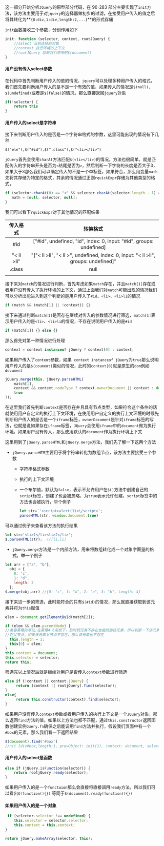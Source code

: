 这一部分开始分析`JQuery`的原型部分代码，在 96-283 部分主要实现了`init`方法，该方法主要用于对`jquery`的选择器做初步的过滤，在接受用户传入的值之后将其转化为**`{0:div,1:div,length:2,...}`**的形式存储

`init`函数接收三个参数，分别作用如下

```javascript
init: function (selector, context, rootJQuery) {
    //select 当前选择的对象
    //context 执行环境的上下文
    //rootJQuery 就是我们使用的$(document)
}
```

#### 用户没有传入select参数

在代码中首先判断用户传入的值的情况，`jquery`可以处理多种用户传入的格式，我们首先要判断用户传入的是不是一个有效的值，如果传入的情况是`$(null)`、`$(undefined)`或者是`$(false)`的情况，那么直接返回`jquery`对象

```javascript
if(!selector) {
    return this
}
```

#### 用户传入的select是字符串

接下来判断用户传入的是否是一个字符串格式的参数，这里可能出现的情况有下几种

```
$("ele"),$("#id"),$(".class"),$("<li></li>")
```

`jQuery`首先会使用`charAt`方法匹配`$(<li></li>)`的情况，方法也很简单，就是匹配传入的字符串开头是否为`<`结尾是否为`>`，然后判断一下字符的长度是否大于3，如果大于3那么我们可以确定传入的不是一个单标签，如果符合，那么用变量`math`先将其存储为特定的格式，其余的情况通过正则`rquickExpr`存储为其他类型的格式，

```javascript
if (selector.charAt(0) == "<" && selector.charAt(selector.length - 1) === ">" && selector.length >= 3) {
   math = [null, selector, null];
}
```

我们可以看下`rquickExpr`对于其他情况的匹配结果

| 传入格式 |                           转换格式                           |
| :------: | :----------------------------------------------------------: |
|   #id    | ["#id", undefined, "id", index: 0, input: "#id", groups: undefined] |
| "< li >li" | "["< li >li", "< li >", undefined, index: 0, input: "< li >li", groups: undefined]" |
|  .class  |                             null                             |
|          |                                                              |

接下来对`match`的情况进行判断，首先考虑如果`match`存在，并且`match[1]`存在或者用户没有传入了执行环境的上下文，通过上面我们对`match`可能出现的情况我们可以分析出能进入到这个判断的是用户传入了`#id`、`<li>`、`<li>li`的情况

```javascript
if (match && (match[1] || !context)) {}
```

接下来通过判断`match[1]`是否存在继续对传入的参数情况进行筛选，`match[1]`表示用户传入的是`<li>`、`<li>li`的情况，不存在说明用户传入的是`#id`

```javascript
if (match[1]) {} else {}
```

那么首先对第一种情况进行处理

```javascript
context = context instanceof jQuery ? context[0] : context;
```

如果用户传入了`content`参数，如果` context instanceof jQuery`为`true`那么说明用户传入的是`$(coument)`类似的情况，此时的`context[0]`就是原生的`dom`例如`document`

```javascript
jQuery.merge(this, jQuery.parseHTML(
	match[1],
	context && context.nodeType ? context.ownerDocument || context : document,
	true
));
```

在这里我们首先判断`context`是否存在并且具有节点类型，如果符合这个条件的话就使用用户自定义的执行上下文环境，在使用用户自定义的执行上文环境的时候先判断用户传入的是否是一个`iframe`标签，`ownerDocument`是针对`iframe`标签的写法，也就是说如果存在`iframe`标签，`JQuery`会使用`iframe`中的`document`做为执行环境，如果用户没有传入，那么使用默认的`document`作为执行环境上下文

 这里用到了`jQuery.parseHTML`和`jQuery.merge`方法，我们先了解一下这两个方法

* `jQuery.parseHTM`主要用于将字符串转化为数组节点，该方法主要接受三个参数

  * 字符串格式参数

  * 执行的上下文环境

  * 一个布尔值，默认为`false`，表示不允许用户在`$()`方法中创建自己的`script`标签，创建了也会被忽略，为`true`表示允许创建，`script`标签中的方法也会被执行，举个例子

    ```javascript
    let str=`'<script>alert(1)<\/script>`;
    parseHTML(str, window.document,true)
    ```

可以通过例子来查看该方法的执行结果

```javascript
let str='<li>1</li><li>2</li>';
$.parseHTML(str);  //[li,li]
```

* `jQuery.merge`方法是一个内部方法，用来将数组转化成一个对象字面量的格式，举一个例子

```javascript
let arr = ["a", "b"],
  obj = {
  	0: 'c',
  	1: "d",
  	length: 2
  };
$.merge(obj,arr) //{0: "c", 1: "d", 2: "a", 3: "b", length: 4}
```

接下来进一步的筛选，此时能符合的只有`$(#id)`的情况，那么就直接获取到该元素并将为`this`赋值

  ```javascript
elem = document.getElementById(match[2]);

if (elem && elem.parentNode) {
//兼容黑莓的写法,在黑莓4.6系统下，及时钙元素不存在也能找到该元素，所以判断一下该元素存不存
//在父节点，如果该元素父节点不存在，那么该元素也不存在
	this.length = 1;
	this[0] = elem;
}
this.context = document;
this.selector = selector;
return this;
  ```

筛选完以上情况后就是继续对用户是否传入`context`参数进行筛选

```javascript
else if (!context || context.jQuery) {
     return (context || rootjQuery).find(selector);
}
else{
     return this.constructor(context).find(selector);
}
```

如果用户没有传入`context`参数或者用户传入的执行上下文是一个`JQuery`对象，那么返回`find`方法的值，如果以上方法也都不匹配，通过`this.constructor`返回函数创建实例`Query.fn`确保之后能调用`find`方法并执行，假设我们页面中有一个`#box`的元素，那么我们看一下返回结果

```javascript
$(document).find('#box')
//nit [div#box,length:1, prevObject: init(1), context: document, selector: "#box"]
```

#### 用户传入的select是函数

```javascript
else if (jQuery.isFunction(selector)) {
    return rootjQuery.ready(selector);
}
```

如果用户传入的是一个`functuion`那么会直接将直接调用`ready`方法，所以我们可以看出`$(function(){})` 等同于`$(document).ready(function(){})`

#### 如果用户传入的是一个对象

```javascript
 if (selector.selector !== undefined) {
	this.selector = selector.selector;
	this.context = this.context;
}

return jQuery.makeArray(selector, this);
```



  

  

